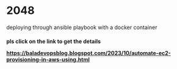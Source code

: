 # 2048
deploying through ansible playbook with a docker container

<head>
   <title>2048 application</title>
</head>

<h4>
pls click on the link to get the details

   https://baladevopsblog.blogspot.com/2023/10/automate-ec2-provisioning-in-aws-using.html
</h4>

